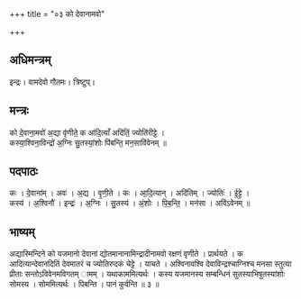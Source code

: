 +++
title = "०३ को देवानामवो"

+++
## अधिमन्त्रम्
इन्द्रः। वामदेवो गौतमः। त्रिष्टुप्।

## मन्त्रः
को दे॒वाना॒मवो॑ अ॒द्या वृ॑णीते॒ क आ॑दि॒त्याँ अदि॑तिं॒ ज्योति॑रीट्टे ।  
कस्या॒श्विना॒विन्द्रो॑ अ॒ग्निः सु॒तस्यां॒शोः पि॑बन्ति॒ मन॒सावि॑वेनम् ॥

## पदपाठः
कः । दे॒वाना॑म् । अवः॑ । अ॒द्य । वृ॒णी॒ते । कः । आ॒दि॒त्यान् । अदि॑तिम् । ज्योतिः॑ । ई॒ट्टे॒ ।  
कस्य॑ । अ॒श्विनौ॑ । इन्द्रः॑ । अ॒ग्निः । सु॒तस्य॑ । अं॒शोः । पि॒ब॒न्ति॒ । मन॑सा । अवि॑ऽवेनम् ॥

## भाष्यम्
अद्यास्मिन्दिने को यजमानो देवानां द्योतमानानामिन्द्रादीनामवो रक्षणं वृणीते । प्रार्थयते । क आदित्यान्देवानदितिं देवमातरं च ज्योतिरुदकं चेट्टे । याचते । अश्विनावश्वि देवाविन्द्रश्चाग्निश्च मनसा स्तुत्या प्रीताः सन्तोऽविवेनमविगतम् ामम् । यथाकाममित्यर्थः । कस्य यजमानस्य सम्बन्धिनं सुतस्याभिषुतस्यांशोः सोमस्य । सोममित्यर्थः । पिबन्ति । पानं कुर्वन्ति ॥ ३ ॥